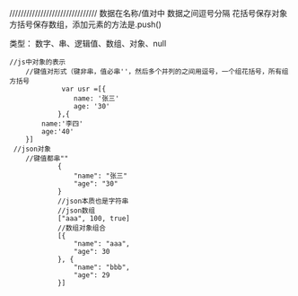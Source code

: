///////////////////////////////
数据在名称/值对中
数据之间逗号分隔
花括号保存对象
方括号保存数组，添加元素的方法是.push()

类型：
数字、串、逻辑值、数组、对象、null

    //js中对象的表示
		//键值对形式（键非串，值必串''，然后多个并列的之间用逗号，一个组花括号，所有组方括号
                 var usr =[{
                    name: '张三'
                    age: '30'
                },{
		    name:'李四'
		    age:'40'
		}]
     //json对象
		//键值都串""
                {
                    "name": "张三"
                    "age": "30"
                }
                //json本质也是字符串
                //json数组
                ["aaa", 100, true]
                //数组对象组合
                [{
                    "name": "aaa",
                    "age": 30
                }, {
                    "name": "bbb",
                    "age": 29
                }]
